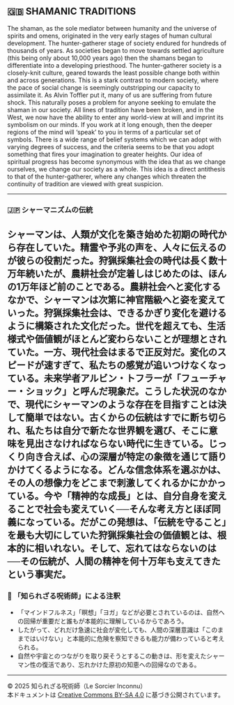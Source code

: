 ## 🇬🇧 SHAMANIC TRADITIONS

The shaman, as the sole mediator between humanity and the universe of spirits and omens, originated in the very early stages of human cultural development. The hunter-gatherer stage of society endured for hundreds of thousands of years. As societies began to move towards settled agriculture (this being only about 10,000 years ago) then the shamans began to differentiate into a developing priesthood. The hunter-gatherer society is a closely-knit culture, geared towards the least possible change both within and across generations. This is a stark contrast to modern society, where the pace of social change is seemingly outstripping our capacity to assimilate it. As Alvin Toffler put it, many of us are suffering from future shock. This naturally poses a problem for anyone seeking to emulate the shaman in our society. All lines of tradition have been broken, and in the West, we now have the ability to enter any world-view at will and imprint its symbolism on our minds. If you work at it long enough, then the deeper regions of the mind will ‘speak’ to you in terms of a particular set of symbols. There is a wide range of belief systems which we can adopt with varying degrees of success, and the criteria seems to be that you adopt something that fires your imagination to greater heights. Our idea of spiritual progress has become synonymous with the idea that as we change ourselves, we change our society as a whole. This idea is a direct antithesis to that of the hunter-gatherer, where any changes which threaten the continuity of tradition are viewed with great suspicion.

---

### 🇯🇵 シャーマニズムの伝統

シャーマンは、人類が文化を築き始めた初期の時代から存在していた。精霊や予兆の声を、人々に伝えるのが彼らの役割だった。狩猟採集社会の時代は長く数十万年続いたが、農耕社会が定着しはじめたのは、ほんの1万年ほど前のことである。農耕社会へと変化するなかで、シャーマンは次第に神官階級へと姿を変えていった。狩猟採集社会は、できるかぎり変化を避けるように構築された文化だった。世代を超えても、生活様式や価値観がほとんど変わらないことが理想とされていた。一方、現代社会はまるで正反対だ。変化のスピードが速すぎて、私たちの感覚が追いつけなくなっている。未来学者アルビン・トフラーが「フューチャー・ショック」と呼んだ現象だ。こうした状況のなかで、現代にシャーマンのような存在を目指すことは決して簡単ではない。古くからの伝統はすでに断ち切られ、私たちは自分で新たな世界観を選び、そこに意味を見出さなければならない時代に生きている。じっくり向き合えば、心の深層が特定の象徴を通じて語りかけてくるようになる。どんな信念体系を選ぶかは、その人の想像力をどこまで刺激してくれるかにかかっている。今や「精神的な成長」とは、自分自身を変えることで社会も変えていく──そんな考え方とほぼ同義になっている。だがこの発想は、「伝統を守ること」を最も大切にしていた狩猟採集社会の価値観とは、根本的に相いれない。そして、忘れてはならないのは──その伝統が、人間の精神を何十万年も支えてきたという事実だ。
---

### 🐌 「知られざる呪術師」による注釈

- 「マインドフルネス」「瞑想」「ヨガ」などが必要とされているのは、自然への回帰が重要だと誰もが本能的に理解しているからであろう。
- したがって、どれだけ急速に社会が変化しても、人間の深層意識は「このままではいけない」と本能的に危険を察知できるも能力が備わっていると考えられる。
- 自然や宇宙とのつながりを取り戻そうとするこの動きは、形を変えたシャーマン性の復活であり、忘れかけた原初の知恵への回帰なのである。

---

© 2025 知られざる呪術師（Le Sorcier Inconnu）  
本ドキュメントは [Creative Commons BY-SA 4.0](https://creativecommons.org/licenses/by-sa/4.0/deed.ja) に基づき公開されています。
